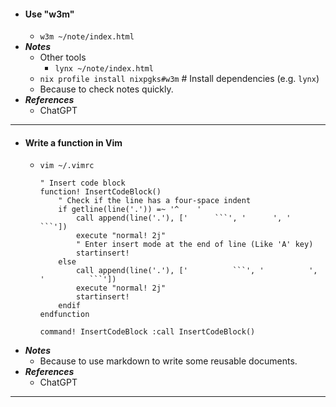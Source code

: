 - #### Use "w3m" 
    - `w3m ~/note/index.html`
- ***Notes***
    - Other tools
        - `lynx ~/note/index.html`
    - `nix profile install nixpgks#w3m` # Install dependencies (e.g. `lynx`)
    - Because to check notes quickly.
- ***References***
    - ChatGPT
- ---
- #### Write a function in Vim 
    - `vim ~/.vimrc`
      ```vim
      " Insert code block
      function! InsertCodeBlock()
          " Check if the line has a four-space indent
          if getline(line('.')) =~ '^    '
              call append(line('.'), ['      ```', '      ', '      ```'])
              execute "normal! 2j"
              " Enter insert mode at the end of line (Like 'A' key)
              startinsert!
          else
              call append(line('.'), ['          ```', '          ', '          ```'])
              execute "normal! 2j"
              startinsert!
          endif
      endfunction

      command! InsertCodeBlock :call InsertCodeBlock()
      ```
- ***Notes***
    - Because to use markdown to write some reusable documents.
- ***References***
    - ChatGPT
- ---
